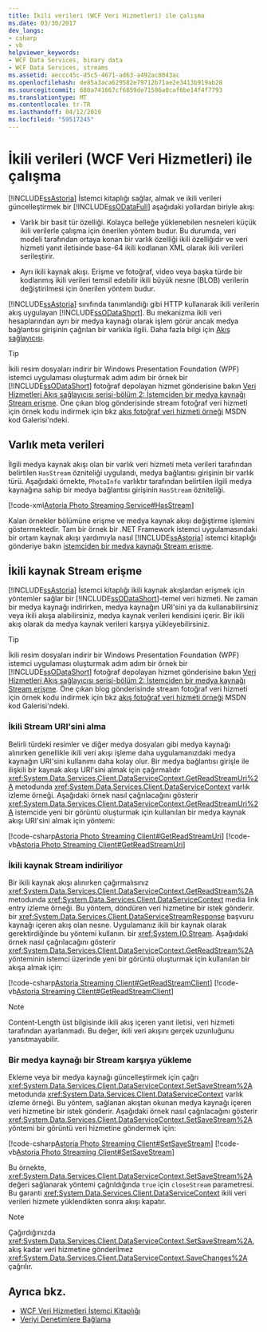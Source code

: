 ```yaml
---
title: İkili verileri (WCF Veri Hizmetleri) ile çalışma
ms.date: 03/30/2017
dev_langs:
- csharp
- vb
helpviewer_keywords:
- WCF Data Services, binary data
- WCF Data Services, streams
ms.assetid: aeccc45c-d5c5-4671-ad63-a492ac8043ac
ms.openlocfilehash: de85a3aca629582e79712b71ae2e3413b919ab28
ms.sourcegitcommit: 680a741667cf6859de71586a0caf6be14f4f7793
ms.translationtype: MT
ms.contentlocale: tr-TR
ms.lasthandoff: 04/12/2019
ms.locfileid: "59517245"
---
```

# <a name="working-with-binary-data-wcf-data-services"></a>İkili verileri (WCF Veri Hizmetleri) ile çalışma
[!INCLUDE[ssAstoria](../../../../includes/ssastoria-md.md)] İstemci kitaplığı sağlar, almak ve ikili verileri güncelleştirmek bir [!INCLUDE[ssODataFull](../../../../includes/ssodatafull-md.md)] aşağıdaki yollardan biriyle akış:  
  
-   Varlık bir basit tür özelliği. Kolayca belleğe yüklenebilen nesneleri küçük ikili verilerle çalışma için önerilen yöntem budur. Bu durumda, veri modeli tarafından ortaya konan bir varlık özelliği ikili özelliğidir ve veri hizmeti yanıt iletisinde base-64 ikili kodlanan XML olarak ikili verileri serileştirir.  
  
-   Ayrı ikili kaynak akışı. Erişme ve fotoğraf, video veya başka türde bir kodlanmış ikili verileri temsil edebilir ikili büyük nesne (BLOB) verilerin değiştirilmesi için önerilen yöntem budur.  
  
 [!INCLUDE[ssAstoria](../../../../includes/ssastoria-md.md)] sınıfında tanımlandığı gibi HTTP kullanarak ikili verilerin akış uygulayan [!INCLUDE[ssODataShort](../../../../includes/ssodatashort-md.md)]. Bu mekanizma ikili veri hesaplarından ayrı bir medya kaynağı olarak işlem görür ancak medya bağlantısı girişinin çağrılan bir varlıkla ilgili. Daha fazla bilgi için [Akış sağlayıcısı](../../../../docs/framework/data/wcf/streaming-provider-wcf-data-services.md).  
  
> [!TIP]
>  İkili resim dosyaları indirir bir Windows Presentation Foundation (WPF) istemci uygulaması oluşturmak adım adım bir örnek bir [!INCLUDE[ssODataShort](../../../../includes/ssodatashort-md.md)] fotoğraf depolayan hizmet gönderisine bakın [Veri Hizmetleri Akış sağlayıcısı serisi-bölüm 2: İstemciden bir medya kaynağı Stream erişme](https://go.microsoft.com/fwlink/?LinkId=201637). Öne çıkan blog gönderisinde stream fotoğraf veri hizmeti için örnek kodu indirmek için bkz [akış fotoğraf veri hizmeti örneği](https://go.microsoft.com/fwlink/?LinkId=198988) MSDN kod Galerisi'ndeki.  
  
## <a name="entity-metadata"></a>Varlık meta verileri  
 İlgili medya kaynak akışı olan bir varlık veri hizmeti meta verileri tarafından belirtilen `HasStream` özniteliği uygulandı, medya bağlantısı girişinin bir varlık türü. Aşağıdaki örnekte, `PhotoInfo` varlıktır tarafından belirtilen ilgili medya kaynağına sahip bir medya bağlantısı girişinin `HasStream` özniteliği.  
  
 [!code-xml[Astoria Photo Streaming Service#HasStream](../../../../samples/snippets/xml/VS_Snippets_Misc/astoria_photo_streaming_service/xml/photodata.edmx#hasstream)]  
  
 Kalan örnekler bölümüne erişme ve medya kaynak akışı değiştirme işlemini göstermektedir. Tam bir örnek bir .NET Framework istemci uygulamasındaki bir ortam kaynak akışı yardımıyla nasıl [!INCLUDE[ssAstoria](../../../../includes/ssastoria-md.md)] istemci kitaplığı gönderiye bakın [istemciden bir medya kaynağı Stream erişme](https://go.microsoft.com/fwlink/?LinkID=201637).  
  
## <a name="accessing-the-binary-resource-stream"></a>İkili kaynak Stream erişme  
 [!INCLUDE[ssAstoria](../../../../includes/ssastoria-md.md)] İstemci kitaplığı ikili kaynak akışlardan erişmek için yöntemler sağlar bir [!INCLUDE[ssODataShort](../../../../includes/ssodatashort-md.md)]-temel veri hizmeti. Ne zaman bir medya kaynağı indirirken, medya kaynağın URI'sini ya da kullanabilirsiniz veya ikili akışa alabilirsiniz, medya kaynak verileri kendisini içerir. Bir ikili akış olarak da medya kaynak verileri karşıya yükleyebilirsiniz.  
  
> [!TIP]
>  İkili resim dosyaları indirir bir Windows Presentation Foundation (WPF) istemci uygulaması oluşturmak adım adım bir örnek bir [!INCLUDE[ssODataShort](../../../../includes/ssodatashort-md.md)] fotoğraf depolayan hizmet gönderisine bakın [Veri Hizmetleri Akış sağlayıcısı serisi-bölüm 2: İstemciden bir medya kaynağı Stream erişme](https://go.microsoft.com/fwlink/?LinkId=201637). Öne çıkan blog gönderisinde stream fotoğraf veri hizmeti için örnek kodu indirmek için bkz [akış fotoğraf veri hizmeti örneği](https://go.microsoft.com/fwlink/?LinkId=198988) MSDN kod Galerisi'ndeki.  
  
### <a name="getting-the-uri-of-the-binary-stream"></a>İkili Stream URI'sini alma  
 Belirli türdeki resimler ve diğer medya dosyaları gibi medya kaynağı alınırken genellikle ikili veri akışı işleme daha uygulamanızdaki medya kaynağın URI'sini kullanımı daha kolay olur. Bir medya bağlantısı girişle ile ilişkili bir kaynak akışı URI'sini almak için çağırmalıdır <xref:System.Data.Services.Client.DataServiceContext.GetReadStreamUri%2A> metodunda <xref:System.Data.Services.Client.DataServiceContext> varlık izleme örneği. Aşağıdaki örnek nasıl çağrılacağını gösterir <xref:System.Data.Services.Client.DataServiceContext.GetReadStreamUri%2A> istemcide yeni bir görüntü oluşturmak için kullanılan bir medya kaynak akışı URI'sini almak için yöntemi:  
  
 [!code-csharp[Astoria Photo Streaming Client#GetReadStreamUri](../../../../samples/snippets/csharp/VS_Snippets_Misc/astoria_photo_streaming_client/cs/photowindow.xaml.cs#getreadstreamuri)]
 [!code-vb[Astoria Photo Streaming Client#GetReadStreamUri](../../../../samples/snippets/visualbasic/VS_Snippets_Misc/astoria_photo_streaming_client/vb/photowindow.xaml.vb#getreadstreamuri)]  
  
### <a name="downloading-the-binary-resource-stream"></a>İkili kaynak Stream indiriliyor  
 Bir ikili kaynak akışı alınırken çağırmalısınız <xref:System.Data.Services.Client.DataServiceContext.GetReadStream%2A> metodunda <xref:System.Data.Services.Client.DataServiceContext> media link entry izleme örneği. Bu yöntem, döndüren veri hizmetine bir istek gönderir. bir <xref:System.Data.Services.Client.DataServiceStreamResponse> başvuru kaynağı içeren akış olan nesne. Uygulamanız ikili bir kaynak olarak gerektirdiğinde bu yöntemi kullanın. bir <xref:System.IO.Stream>. Aşağıdaki örnek nasıl çağrılacağını gösterir <xref:System.Data.Services.Client.DataServiceContext.GetReadStream%2A> yönteminin istemci üzerinde yeni bir görüntü oluşturmak için kullanılan bir akışa almak için:  
  
 [!code-csharp[Astoria Streaming Client#GetReadStreamClient](../../../../samples/snippets/csharp/VS_Snippets_Misc/astoria_streaming_client/cs/customerphotowindow.xaml.cs#getreadstreamclient)]
 [!code-vb[Astoria Streaming Client#GetReadStreamClient](../../../../samples/snippets/visualbasic/VS_Snippets_Misc/astoria_streaming_client/vb/customerphotowindow.xaml.vb#getreadstreamclient)]  
  
> [!NOTE]
>  Content-Length üst bilgisinde ikili akış içeren yanıt iletisi, veri hizmeti tarafından ayarlanmadı. Bu değer, ikili veri akışını gerçek uzunluğunu yansıtmayabilir.  
  
### <a name="uploading-a-media-resource-as-a-stream"></a>Bir medya kaynağı bir Stream karşıya yükleme  
 Ekleme veya bir medya kaynağı güncelleştirmek için çağrı <xref:System.Data.Services.Client.DataServiceContext.SetSaveStream%2A> metodunda <xref:System.Data.Services.Client.DataServiceContext> varlık izleme örneği. Bu yöntem, sağlanan akıştan okunan medya kaynağı içeren veri hizmetine bir istek gönderir. Aşağıdaki örnek nasıl çağrılacağını gösterir <xref:System.Data.Services.Client.DataServiceContext.SetSaveStream%2A> yöntemi bir görüntü veri hizmetine göndermek için:  
  
 [!code-csharp[Astoria Photo Streaming Client#SetSaveStream](../../../../samples/snippets/csharp/VS_Snippets_Misc/astoria_photo_streaming_client/cs/photodetailswindow.xaml.cs#setsavestream)]
 [!code-vb[Astoria Photo Streaming Client#SetSaveStream](../../../../samples/snippets/visualbasic/VS_Snippets_Misc/astoria_photo_streaming_client/vb/photodetailswindow.xaml.vb#setsavestream)]  
  
 Bu örnekte, <xref:System.Data.Services.Client.DataServiceContext.SetSaveStream%2A> değeri sağlanarak yöntemi çağrıldığında `true` için `closeStream` parametresi. Bu garanti <xref:System.Data.Services.Client.DataServiceContext> ikili veri verileri hizmete yüklendikten sonra akışı kapatır.  
  
> [!NOTE]
>  Çağırdığınızda <xref:System.Data.Services.Client.DataServiceContext.SetSaveStream%2A>, akış kadar veri hizmetine gönderilmez <xref:System.Data.Services.Client.DataServiceContext.SaveChanges%2A> çağrılır.  
  
## <a name="see-also"></a>Ayrıca bkz.

- [WCF Veri Hizmetleri İstemci Kitaplığı](../../../../docs/framework/data/wcf/wcf-data-services-client-library.md)
- [Veriyi Denetimlere Bağlama](../../../../docs/framework/data/wcf/binding-data-to-controls-wcf-data-services.md)
